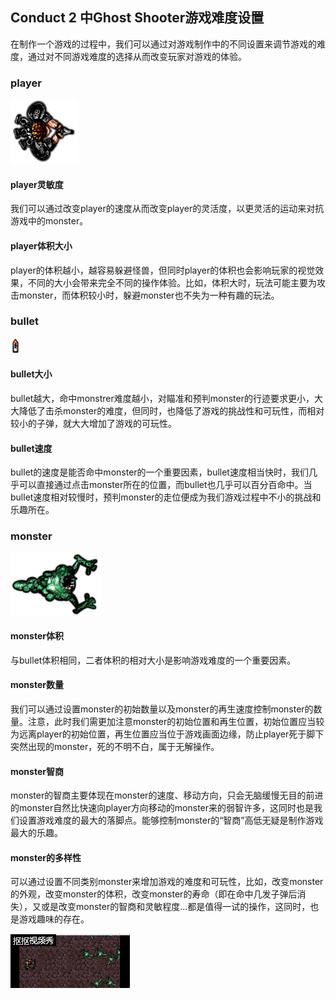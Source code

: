 ## Conduct 2 中Ghost Shooter游戏难度设置

在制作一个游戏的过程中，我们可以通过对游戏制作中的不同设置来调节游戏的难度，通过对不同游戏难度的选择从而改变玩家对游戏的体验。
### player
![](https://github.com/Tiantian0616/swi-homework/raw/master/player.png)
#### player灵敏度
我们可以通过改变player的速度从而改变player的灵活度，以更灵活的运动来对抗游戏中的monster。


#### player体积大小
player的体积越小，越容易躲避怪兽，但同时player的体积也会影响玩家的视觉效果，不同的大小会带来完全不同的操作体验。比如，体积大时，玩法可能主要为攻击monster，而体积较小时，躲避monster也不失为一种有趣的玩法。

### bullet
![](https://github.com/Tiantian0616/swi-homework/raw/master/bullet.png)
#### bullet大小
bullet越大，命中monstrer难度越小，对瞄准和预判monster的行迹要求更小，大大降低了击杀monster的难度，但同时，也降低了游戏的挑战性和可玩性，而相对较小的子弹，就大大增加了游戏的可玩性。

#### bullet速度
bullet的速度是能否命中monster的一个重要因素，bullet速度相当快时，我们几乎可以直接通过点击monster所在的位置，而bullet也几乎可以百分百命中。当bullet速度相对较慢时，预判monster的走位便成为我们游戏过程中不小的挑战和乐趣所在。

### monster
![](https://github.com/Tiantian0616/swi-homework/raw/master/monster.png)
#### monster体积
与bullet体积相同，二者体积的相对大小是影响游戏难度的一个重要因素。
#### monster数量
我们可以通过设置monster的初始数量以及monster的再生速度控制monster的数量。注意，此时我们需更加注意monster的初始位置和再生位置，初始位置应当较为远离player的初始位置，再生位置应当位于游戏画面边缘，防止player死于脚下突然出现的monster，死的不明不白，属于无解操作。
#### monster智商
monster的智商主要体现在monster的速度、移动方向，只会无脑缓慢无目的前进的monster自然比快速向player方向移动的monster来的弱智许多，这同时也是我们设置游戏难度的最大的落脚点。能够控制monster的“智商”高低无疑是制作游戏最大的乐趣。
#### monster的多样性
可以通过设置不同类别monster来增加游戏的难度和可玩性，比如，改变monster的外观，改变monster的体积，改变monster的寿命（即在命中几发子弹后消失），又或是改变monster的智商和灵敏程度...都是值得一试的操作，这同时，也是游戏趣味的存在。


![](https://github.com/Tiantian0616/swi-homework/raw/master/19-46-55-10-7-10202.gif)

